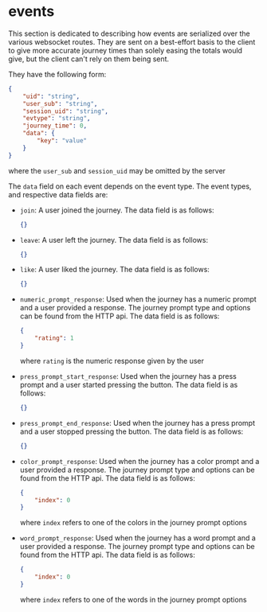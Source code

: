 # events

This section is dedicated to describing how events are serialized over the
various websocket routes. They are sent on a best-effort basis to the client
to give more accurate journey times than solely easing the totals would give,
but the client can't rely on them being sent.

They have the following form:

```json
{
    "uid": "string",
    "user_sub": "string",
    "session_uid": "string",
    "evtype": "string",
    "journey_time": 0,
    "data": {
        "key": "value"
    }
}
```

where the `user_sub` and `session_uid` may be omitted by the server

The `data` field on each event depends on the event type. The event types,
and respective data fields are:

-   `join`: A user joined the journey. The data field is as follows:

    ```json
    {}
    ```

-   `leave`: A user left the journey. The data field is as follows:

    ```json
    {}
    ```

-   `like`: A user liked the journey. The data field is as follows:

    ```json
    {}
    ```

-   `numeric_prompt_response`: Used when the journey has a numeric prompt and a
    user provided a response. The journey prompt type and options can be found
    from the HTTP api. The data field is as follows:

    ```json
    {
        "rating": 1
    }
    ```

    where `rating` is the numeric response given by the user

-   `press_prompt_start_response`: Used when the journey has a press prompt
    and a user started pressing the button. The data field is as follows:

    ```json
    {}
    ```

-   `press_prompt_end_response`: Used when the journey has a press prompt
    and a user stopped pressing the button. The data field is as follows:

    ```json
    {}
    ```

-   `color_prompt_response`: Used when the journey has a color prompt and a
    user provided a response. The journey prompt type and options can be found
    from the HTTP api. The data field is as follows:

    ```json
    {
        "index": 0
    }
    ```

    where `index` refers to one of the colors in the journey prompt options

-   `word_prompt_response`: Used when the journey has a word prompt and a user
    provided a response. The journey prompt type and options can be found from
    the HTTP api. The data field is as follows:

    ```json
    {
        "index": 0
    }
    ```

    where `index` refers to one of the words in the journey prompt options
